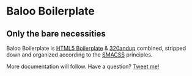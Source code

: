 # Baloo Boilerplate
## Only the bare necessities

Baloo Boilerplate is [HTML5 Boilerplate](http://html5boilerplate.com/) & [320andup](http://stuffandnonsense.co.uk/projects/320andup/) combined, stripped down and organized according to the [SMACSS](http://smacss.com/) principles.

More documentation will follow.
Have a question? [Tweet me!](https://twitter.com/kennybrijs)